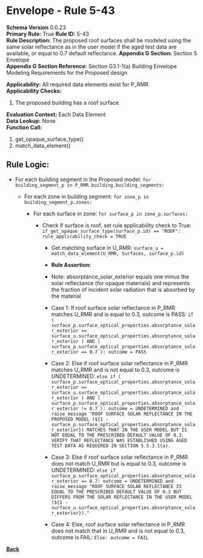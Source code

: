 # Envelope - Rule 5-43  
**Schema Version** 0.0.23  
**Primary Rule:** True
**Rule ID:** 5-43  
**Rule Description:** The  proposed roof surfaces shall be modeled using the same solar reflectance as in the user model if the aged test data are available, or equal to 0.7 default reflectance.
**Appendix G Section:** Section 5 Envelope  
**Appendix G Section Reference:** Section G3.1-1(a) Building Envelope Modeling Requirements for the Proposed design  

**Applicability:** All required data elements exist for P_RMR  
**Applicability Checks:** 
  1. The proposed building has a roof surface

**Evaluation Context:** Each Data Element  
**Data Lookup:** None  
**Function Call:**  

  1. get_opaque_surface_type()
  2. match_data_element()

## Rule Logic:

- For each building segment in the Proposed model: ```for building_segment_p in P_RMR.building.building_segments:```

  - For each zone in building segment: ```for zone_p in building_segment_p.zones:```
    
    - For each surface in zone: ```for surface_p in zone_p.surfaces:```

      - Check if surface is roof, set rule applicability check to True: ```if get_opaque_surface_type(surface_p.id) == "ROOF": rule_applicability_check = TRUE```
  
        - Get matching surface in U_RMR: ```surface_u = match_data_element(U_RMR, Surfaces, surface_p.id)```
        
        - **Rule Assertion:**
        - Note: absorptance_solar_exterior equals one minus the solar reflectance (for opaque materials) and represents the fraction of incident solar radiation that is absorbed by the material

        - Case 1: If roof surface solar reflectance in P_RMR matches U_RMR and is equal to 0.3, outcome is PASS: ```if ( surface_p.surface_optical_properties.absorptance_solar_exterior == surface_u.surface_optical_properties.absorptance_solar_exterior ) AND ( surface_p.surface_optical_properties.absorptance_solar_exterior == 0.7 ):
          outcome = PASS```
        
        - Case 2: Else if roof surface solar reflectance in P_RMR matches U_RMR and is not equal to 0.3, outcome is UNDETERMINED: ```else if ( surface_p.surface_optical_properties.absorptance_solar_exterior == surface_u.surface_optical_properties.absorptance_solar_exterior ) AND ( surface_p.surface_optical_properties.absorptance_solar_exterior != 0.7 ):
          outcome = UNDETERMINED and raise_message "ROOF SURFACE SOLAR REFLECTANCE IN THE PROPOSED MODEL (${1 - surface_p.surface_optical_properties.absorptance_solar_exterior}) MATCHES THAT IN THE USER MODEL BUT IS NOT EQUAL TO THE PRESCRIBED DEFAULT VALUE OF 0.3. VERIFY THAT REFLECTANCE WAS ESTABLISHED USING AGED TEST DATA AS REQUIRED IN SECTION 5.5.3.1(a).```

        - Case 3: Else if roof surface solar reflectance in P_RMR does not match U_RMR but is equal to 0.3, outcome is UNDETERMINED: ```else if surface_p.surface_optical_properties.absorptance_solar_exterior == 0.7:
          outcome = UNDETERMINED and raise_message "ROOF SURFACE SOLAR REFLECTANCE IS EQUAL TO THE PRESCRIBED DEFAULT VALUE OF 0.3 BUT DIFFERS FROM THE SOLAR REFLECTANCE IN THE USER MODEL (${1 - surface_u.surface_optical_properties.absorptance_solar_exterior})."```

        - Case 4: Else, roof surface solar reflectance in P_RMR does not match that in U_RMR and is not equal to 0.3, outcome is FAIL: ```Else: outcome = FAIL```

**[Back](../_toc.md)**
